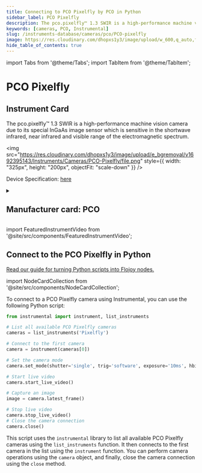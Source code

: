 ```yaml
---
title: Connecting to PCO Pixelfly by PCO in Python
sidebar_label: PCO Pixelfly
description: The pco.pixelfly™ 1.3 SWIR is a high-performance machine vision camera due to its special InGaAs image sensor which is sensitive in the shortwave infrared, near infrared and visible range of the electromagnetic spectrum.
keywords: [cameras, PCO, Instrumental]
slug: /instruments-database/cameras/pco/PCO-pixelfly
image: https://res.cloudinary.com/dhopxs1y3/image/upload/w_600,q_auto,f_auto/e_bgremoval/v1692395143/Instruments/Cameras/PCO-Pixelfly/file.jpg
hide_table_of_contents: true
---
```


import Tabs from '@theme/Tabs';
import TabItem from '@theme/TabItem';

# PCO Pixelfly

## Instrument Card

<div className="flex">

<div>

The pco.pixelfly™ 1.3 SWIR is a high-performance machine vision camera due to its special InGaAs image sensor which is sensitive in the shortwave infrared, near infrared and visible range of the electromagnetic spectrum.

</div>

<img src="https://res.cloudinary.com/dhopxs1y3/image/upload/e_bgremoval/v1692395143/Instruments/Cameras/PCO-Pixelfly/file.png" style={{ width: "325px", height: "200px", objectFit: "scale-down" }} />

</div>

<div className="flex text-center">

<p>Device Specification: <a target="\_blank" href="https://www.pco.de/fileadmin/user_upload/pco-product_sheets/FL_PCOPIXELFLY13SWIR_V101.pdf">here</a></p>

</div>

<details style={{ marginTop: "15px"}}>
<summary><h2>Manufacturer card: PCO</h2></summary>

<img src="https://res.cloudinary.com/dhopxs1y3/image/upload/v1692806161/Instruments/Vendor%20Logos/PCO.png" style={{ width: "100%", height: "170px",objectFit: "scale-down" }} />

**PCO** is one of the leading manufacturers of scientific **cameras**: sCMOS & Highspeed **camera** systems, developed and produced in Kelheim Bavaria Germany.

<ul>
  <li>Headquarters: Germany</li>
  <li>Yearly Revenue (millions, USD): 7.0</li>
  <li>Vendor Website: <a href="https://www.pco-tech.com">here</a></li>
</ul>
</details>

import FeaturedInstrumentVideo from '@site/src/components/FeaturedInstrumentVideo';

<FeaturedInstrumentVideo category='CAMERAS' manufacturer='PCO'></FeaturedInstrumentVideo>


## Connect to the PCO Pixelfly in Python

[Read our guide for turning Python scripts into Flojoy nodes.](https://docs.flojoy.ai/custom-nodes/creating-custom-node/)

import NodeCardCollection from '@site/src/components/NodeCardCollection';

<Tabs>

<TabItem value="Flojoy" label="Flojoy" className="flojoy-instrument-tabs">

<NodeCardCollection category='CAMERAS' manufacturer='PCO'></NodeCardCollection>

</TabItem>
<TabItem value="Instrumental" label="Instrumental">

To connect to a PCO Pixelfly camera using Instrumental, you can use the following Python script:

```python
from instrumental import instrument, list_instruments

# List all available PCO Pixelfly cameras
cameras = list_instruments('Pixelfly')

# Connect to the first camera
camera = instrument(cameras[0])

# Set the camera mode
camera.set_mode(shutter='single', trig='software', exposure='10ms', hbin=1, vbin=1, gain='low', depth=12)

# Start live video
camera.start_live_video()

# Capture an image
image = camera.latest_frame()

# Stop live video
camera.stop_live_video()
# Close the camera connection
camera.close()
```

This script uses the `instrumental` library to list all available PCO Pixelfly cameras using the `list_instruments` function. It then connects to the first camera in the list using the `instrument` function. You can perform camera operations using the `camera` object, and finally, close the camera connection using the `close` method.

</TabItem>
</Tabs>